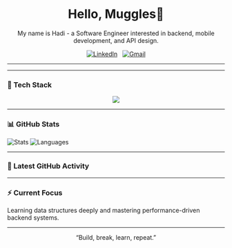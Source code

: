 <div align="center">

<h1>Hello, Muggles👋</h1>

My name is Hadi - a Software Engineer interested in backend, mobile development, and API design.


[![LinkedIn](https://skillicons.dev/icons?i=linkedin)](https://www.linkedin.com/in/hadidireya/) &nbsp;
[![Gmail](https://skillicons.dev/icons?i=gmail)](mailto:hadidireya@gmail.com?subject=Hello%20Hadi,%20From%20Github)

</div>

---

---

### 🧠 Tech Stack
<p align="center">
  <a href="https://skillicons.dev">
    <img src="https://skillicons.dev/icons?i=js,ts,html,css,react,nextjs,nodejs,express,dart,flutter,django,mongodb,firebase,supabase" />
  </a>
</p>

---

### 📊 GitHub Stats
![Stats](https://github-readme-stats.vercel.app/api?username=HadiDireya&show_icons=true&theme=radical)
![Languages](https://github-readme-stats.vercel.app/api/top-langs/?username=HadiDireya&layout=compact&theme=radical)

---

### 🧩 Latest GitHub Activity
<!--START_SECTION:activity-->
<!--END_SECTION:activity-->

---

### ⚡ Current Focus
Learning data structures deeply and mastering performance-driven backend systems.

---

<p align="center">“Build, break, learn, repeat.”</p>